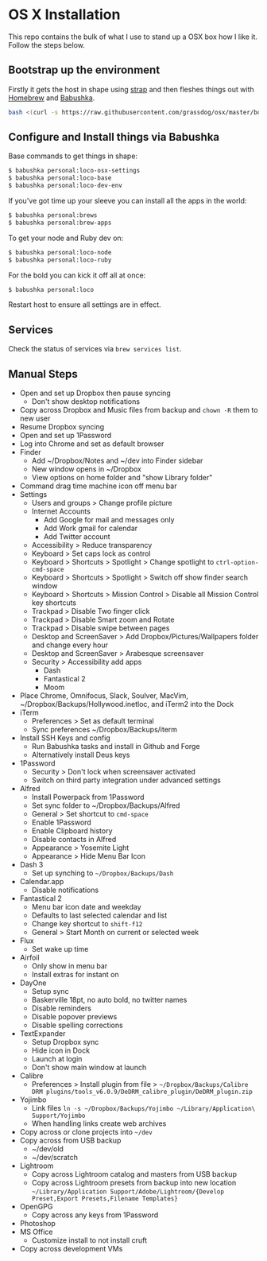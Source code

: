 # OS X Installation

This repo contains the bulk of what I use to stand up a OSX box how I like it. Follow the steps below.

## Bootstrap up the environment

Firstly it gets the host in shape using [strap](https://github.com/MikeMcQuaid/strap) and then fleshes things out with [Homebrew](http://brew.sh/) and [Babushka](http://babushka.me/).

```sh
bash <(curl -s https://raw.githubusercontent.com/grassdog/osx/master/bootstrap.sh)
```

## Configure and Install things via Babushka

Base commands to get things in shape:

```sh
$ babushka personal:loco-osx-settings
$ babushka personal:loco-base
$ babushka personal:loco-dev-env
```

If you've got time up your sleeve you can install all the apps in the world:

```sh
$ babushka personal:brews
$ babushka personal:brew-apps
```

To get your node and Ruby dev on:

```sh
$ babushka personal:loco-node
$ babushka personal:loco-ruby
```

For the bold you can kick it off all at once:

```sh
$ babushka personal:loco
```

Restart host to ensure all settings are in effect.

## Services

Check the status of services via `brew services list`.

## Manual Steps

- Open and set up Dropbox then pause syncing
    - Don't show desktop notifications
- Copy across Dropbox and Music files from backup and `chown -R` them to new user
- Resume Dropbox syncing
- Open and set up 1Password
- Log into Chrome and set as default browser
- Finder
    - Add ~/Dropbox/Notes and ~/dev into Finder sidebar
    - New window opens in ~/Dropbox
    - View options on home folder and "show Library folder"
- Command drag time machine icon off menu bar
- Settings
    - Users and groups > Change profile picture
    - Internet Accounts
        - Add Google for mail and messages only
        - Add Work gmail for calendar
        - Add Twitter account
    - Accessibility > Reduce transparency
    - Keyboard > Set caps lock as control
    - Keyboard > Shortcuts > Spotlight > Change spotlight to `ctrl-option-cmd-space`
    - Keyboard > Shortcuts > Spotlight > Switch off show finder search window
    - Keyboard > Shortcuts > Mission Control > Disable all Mission Control key shortcuts
    - Trackpad > Disable Two finger click
    - Trackpad > Disable Smart zoom and Rotate
    - Trackpad > Disable swipe between pages
    - Desktop and ScreenSaver > Add Dropbox/Pictures/Wallpapers folder and change every hour
    - Desktop and ScreenSaver > Arabesque screensaver
    - Security > Accessibility add apps
        - Dash
        - Fantastical 2
        - Moom
- Place Chrome, Omnifocus, Slack, Soulver, MacVim, ~/Dropbox/Backups/Hollywood.inetloc, and iTerm2 into the Dock
- iTerm
    - Preferences > Set as default terminal
    - Sync preferences ~/Dropbox/Backups/iterm
- Install SSH Keys and config
    - Run Babushka tasks and install in Github and Forge
    - Alternatively install Deus keys
- 1Password
    - Security > Don't lock when screensaver activated
    - Switch on third party integration under advanced settings
- Alfred
    - Install Powerpack from 1Password
    - Set sync folder to ~/Dropbox/Backups/Alfred
    - General > Set shortcut to `cmd-space`
    - Enable 1Password
    - Enable Clipboard history
    - Disable contacts in Alfred
    - Appearance > Yosemite Light
    - Appearance > Hide Menu Bar Icon
- Dash 3
    - Set up synching to `~/Dropbox/Backups/Dash`
- Calendar.app
    - Disable notifications
- Fantastical 2
    - Menu bar icon date and weekday
    - Defaults to last selected calendar and list
    - Change key shortcut to `shift-f12`
    - General > Start Month on current or selected week
- Flux
    - Set wake up time
- Airfoil
    - Only show in menu bar
    - Install extras for instant on
- DayOne
    - Setup sync
    - Baskerville 18pt, no auto bold, no twitter names
    - Disable reminders
    - Disable popover previews
    - Disable spelling corrections
- TextExpander
    - Setup Dropbox sync
    - Hide icon in Dock
    - Launch at login
    - Don't show main window at launch
- Calibre
    - Preferences > Install plugin from file > `~/Dropbox/Backups/Calibre DRM plugins/tools_v6.0.9/DeDRM_calibre_plugin/DeDRM_plugin.zip`
- Yojimbo
    - Link files `ln -s ~/Dropbox/Backups/Yojimbo ~/Library/Application\ Support/Yojimbo`
    - When handling links create web archives
- Copy across or clone projects into `~/dev`
- Copy across from USB backup
    - ~/dev/old
    - ~/dev/scratch
- Lightroom
    - Copy across Lightroom catalog and masters from USB backup
    - Copy across Lightroom presets from backup into new location `~/Library/Application Support/Adobe/Lightroom/{Develop Preset,Export Presets,Filename Templates}`
- OpenGPG
    - Copy across any keys from 1Password
- Photoshop
- MS Office
    - Customize install to not install cruft
- Copy across development VMs

